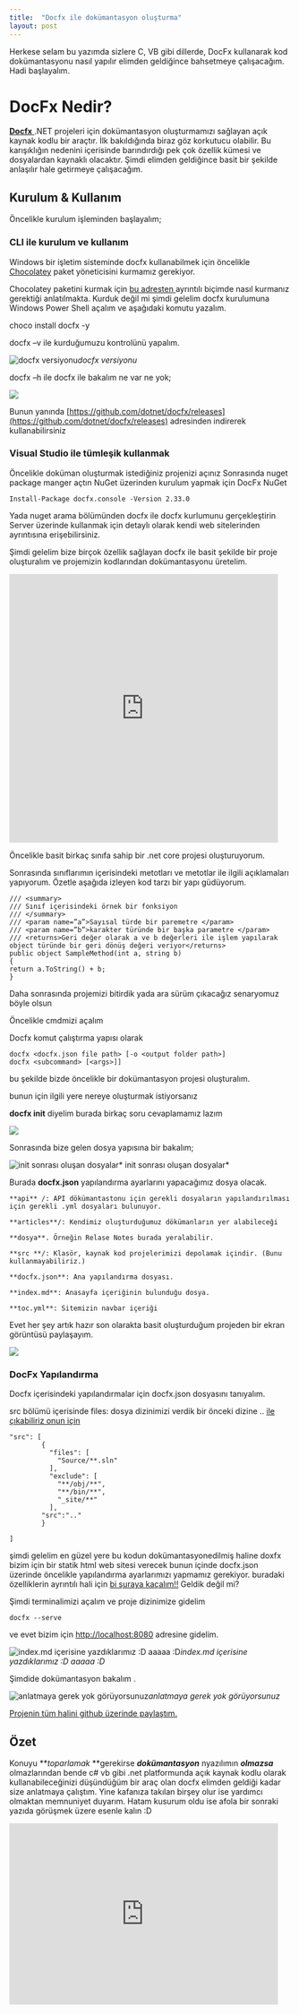```yaml
---
title:  "Docfx ile dokümantasyon oluşturma"
layout: post
---
```


Herkese selam bu yazımda sizlere C, VB gibi dillerde, DocFx kullanarak kod dokümantasyonu nasıl yapılır elimden geldiğince bahsetmeye çalışacağım.
Hadi başlayalım.
 
# DocFx Nedir?
 [**Docfx** ](https://github.com/dotnet/docfx)  .NET projeleri için dokümantasyon oluşturmamızı sağlayan açık kaynak kodlu bir araçtır.
 İlk bakıldığında biraz göz korkutucu olabilir. Bu karışıklığın nedenini içerisinde barındırdığı pek çok özellik kümesi ve dosyalardan kaynaklı olacaktır. Şimdi elimden geldiğince basit bir şekilde anlaşılır hale getirmeye çalışacağım.

## Kurulum & Kullanım

Öncelikle kurulum işleminden başlayalım;

### CLI ile kurulum ve kullanım

Windows bir işletim sisteminde docfx kullanabilmek için öncelikle [Chocolatey](https://chocolatey.org/install) paket yöneticisini kurmamız gerekiyor.

Chocolatey paketini kurmak için [bu adresten ](about:invalid#zSoyz)ayrıntılı biçimde nasıl kurmanız gerektiği anlatılmakta. Kurduk değil mi şimdi gelelim docfx kurulumuna Windows Power Shell açalım ve aşağıdaki komutu yazalım.

choco install docfx -y

docfx –v ile kurduğumuzu kontrolünü yapalım.

![docfx versiyonu](https://cdn-images-1.medium.com/max/2000/1*iIG_W15qqKgd0Fnf3r7MUQ.png)*docfx versiyonu*

docfx –h ile docfx ile bakalım ne var ne yok;

![](https://cdn-images-1.medium.com/max/2000/1*6rWYCFR5m26p9UhPyAFwjw.png)

Bunun yanında [https://github.com/dotnet/docfx/releases](https://github.com/dotnet/docfx/releases) adresinden indirerek kullanabilirsiniz

### **Visual Studio ile tümleşik kullanmak**

Öncelikle doküman oluşturmak istediğiniz projenizi açınız
Sonrasında nuget package manger açtın
NuGet üzerinden kurulum yapmak için DocFx NuGet

    Install-Package docfx.console -Version 2.33.0

Yada nuget arama bölümünden docfx ile docfx kurlumunu gerçekleştirin
Server üzerinde kullanmak için detaylı olarak kendi web sitelerinden ayrıntısına erişebilirsiniz.

Şimdi gelelim bize birçok özellik sağlayan docfx ile basit şekilde bir proje oluşturalım ve projemizin kodlarından dokümantasyonu üretelim.

<iframe src="https://giphy.com/embed/xT0xejrYAhUGvuKwms" width="480" height="480" frameBorder="0" class="giphy-embed" allowFullScreen></iframe>

Öncelikle basit birkaç sınıfa sahip bir .net core projesi oluşturuyorum.

Sonrasında sınıflarımın içerisindeki metotları ve metotlar ile ilgili açıklamaları yapıyorum. Özetle aşağıda izleyen kod tarzı bir yapı güdüyorum.


    /// <summary>
    /// Sınıf içerisindeki örnek bir fonksiyon
    /// </summary>
    /// <param name=”a”>Sayısal türde bir paremetre </param>
    /// <param name=”b”>karakter türünde bir başka parametre </param>
    /// <returns>Geri değer olarak a ve b değerleri ile işlem yapılarak object türünde bir geri dönüş değeri veriyor</returns>
    public object SampleMethod(int a, string b)
    {
    return a.ToString() + b;
    }

Daha sonrasında projemizi bitirdik yada ara sürüm çıkacağız senaryomuz böyle olsun

Öncelikle cmdmizi açalım

Docfx komut çalıştırma yapısı olarak

    docfx <docfx.json file path> [-o <output folder path>]
    docfx <subcommand> [<args>]]

bu şekilde bizde öncelikle bir dokümantasyon projesi oluşturalım.

bunun için ilgili yere nereye oluşturmak istiyorsanız

**docfx init** diyelim burada birkaç soru cevaplamamız lazım

![](https://cdn-images-1.medium.com/max/2000/1*tM6rdCVsHb2q7UE2WF2HyA.png)

Sonrasında bize gelen dosya yapısına bir bakalım;

![init sonrası oluşan dosyalar](https://cdn-images-1.medium.com/max/2000/1*RcmVqTFs4bN-p1Pr1c-pjQ.png)*
init sonrası oluşan dosyalar*

Burada **docfx.json** yapılandırma ayarlarını yapacağımız dosya olacak.

    **api** /: API dökümantastonu için gerekli dosyaların yapılandırılması için gerekli .yml dosyaları bulunuyor.

    **articles**/: Kendimiz oluşturduğumuz dökümanların yer alabileceği

    **dosya**. Örneğin Relase Notes burada yeralabilir.

    **src **/: Klasör, kaynak kod projelerimizi depolamak içindir. (Bunu kullanmayabiliriz.)

    **docfx.json**: Ana yapılandırma dosyası.

    **index.md**: Anasayfa içeriğinin bulunduğu dosya.

    **toc.yml**: Sitemizin navbar içeriği

Evet her şey artık hazır son olarakta basit oluşturduğum projeden bir ekran görüntüsü paylaşayım.

![](https://cdn-images-1.medium.com/max/2610/1*zoyBCZLNVl4As-_oxksj-w.png)

### DocFx Yapılandırma

Docfx içerisindeki yapılandırmalar için docfx.json dosyasını tanıyalım.

src bölümü içerisinde
 files: dosya dizinimizi verdik bir önceki dizine .. [ile çıkabiliriz onun için](https://gist.github.com/ahmeturganci/0f1004594b67cf767ac64ae1c9b47f2d)

    "src": [
            {
              "files": [
                "Source/**.sln"
              ],
              "exclude": [
                "**/obj/**",
                "**/bin/**",
                "_site/**"
              ],
            "src":".."
            }

    ]

şimdi gelelim en güzel yere bu kodun dokümantasyonedilmiş haline doxfx bizim için bir statik html web sitesi verecek bunun içinde docfx.json üzerinde öncelikle yapılandırma ayarlarımızı yapmamız gerekiyor. buradaki özelliklerin ayrıntılı hali için [bi şuraya kaçalım!!](https://dotnet.github.io/docfx/tutorial/docfx.exe_user_manual.html#31-properties-for-metadata) Geldik değil mi?

Şimdi terminalimizi açalım ve proje dizinimize gidelim

    docfx --serve

ve evet bizim için [http://localhost:8080](http://localhost:8080) adresine gidelim.

![index.md içerisine yazdıklarımız :D aaaaa :D](https://cdn-images-1.medium.com/max/2572/1*r39egf5_V3YyIg6n1ZmNFQ.png)*index.md içerisine yazdıklarımız :D aaaaa :D*

Şimdide dokümantasyon bakalım .

![anlatmaya gerek yok görüyorsunuz](https://cdn-images-1.medium.com/max/2570/1*78hw9Zz2MSmHc9Gcx4attg.png)*anlatmaya gerek yok görüyorsunuz*

[Projenin tüm halini github üzerinde paylaştım.](https://github.com/ahmeturganci/docfx-sample)

## Özet

Konuyu ***toparlamak* **gerekirse ***dokümantasyon*** nyazılımın ***olmazsa*** olmazlarından bende c# vb gibi .net platformunda açık kaynak kodlu olarak kullanabileceğinizi düşündüğüm bir araç olan docfx elimden geldiği kadar size anlatmaya çalıştım. Yine kafanıza takılan birşey olur ise yardımcı olmaktan memnuniyet duyarım. Hatam kusurum oldu ise afola bir sonraki yazıda görüşmek üzere esenle kalın :D

<iframe src="https://giphy.com/embed/26u4b45b8KlgAB7iM" width="480" height="324" frameBorder="0" class="giphy-embed" allowFullScreen></iframe>
